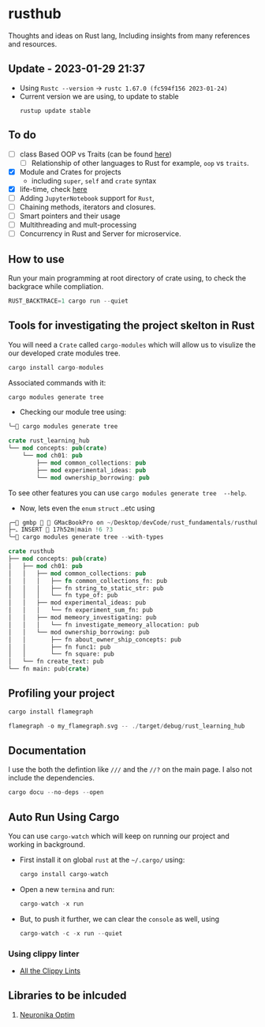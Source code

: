 # rusthub
Thoughts and ideas on Rust lang, Including insights from many references and
resources.
## Update - 2023-01-29 21:37
- Using `Rustc --version` -> `rustc 1.67.0 (fc594f156 2023-01-24)`
- Current version we are using, to update to stable
    ```shell
    rustup update stable
    ```


## To do
- [ ] class Based OOP vs Traits (can be found
  [here](https://www.youtube.com/watch?v=m_phdVlkr6U&t=158s))
    - [ ] Relationship of other languages to Rust for example, `oop` vs
      `traits`.
- [x]  Module and Crates for projects
    - including `super`, `self` and `crate` syntax
- [x] life-time, check [here](https://www.youtube.com/watch?v=1QoT9fmPYr8)
- [ ] Adding `JupyterNotebook` support for `Rust`,
- [ ] Chaining methods, iterators and closures.
- [ ] Smart pointers and their usage
- [ ] Multithreading and mult-processing
- [ ] Concurrency in Rust and Server for microservice.

## How to use

Run your main programming at root directory of crate using, to check the
backgrace while compliation.

```rust
RUST_BACKTRACE=1 cargo run --quiet
```
## Tools for investigating the project skelton in Rust
You will need a `Crate` called `cargo-modules` which will allow us to visulize
the our developed crate modules tree.
```rust
cargo install cargo-modules
```
Associated commands with it:
```rust
cargo modules generate tree
```
- Checking our module tree using:
```rust
╰─ cargo modules generate tree

crate rust_learning_hub
└── mod concepts: pub(crate)
    └── mod ch01: pub
        ├── mod common_collections: pub
        ├── mod experimental_ideas: pub
        └── mod ownership_borrowing: pub
```
To see other features you can use `cargo modules generate tree  --help`.

- Now, lets even the `enum` `struct` ..etc using


```rust
╭─ gmbp   GMacBookPro on ~/Desktop/devCode/rust_fundamentals/rusthub   
├─ﮧ INSERT  17h52m|main !6 ?3
╰─ cargo modules generate tree --with-types

crate rusthub
├── mod concepts: pub(crate)
│   ├── mod ch01: pub
│   │   ├── mod common_collections: pub
│   │   │   ├── fn common_collections_fn: pub
│   │   │   ├── fn string_to_static_str: pub
│   │   │   └── fn type_of: pub
│   │   ├── mod experimental_ideas: pub
│   │   │   └── fn experiment_sum_fn: pub
│   │   ├── mod memeory_investigating: pub
│   │   │   └── fn investigate_memeory_allocation: pub
│   │   └── mod ownership_borrowing: pub
│   │       ├── fn about_owner_ship_concepts: pub
│   │       ├── fn func1: pub
│   │       └── fn square: pub
│   └── fn create_text: pub
└── fn main: pub(crate)
```

## Profiling your project

```rust
cargo install flamegraph
```
```rust
flamegraph -o my_flamegraph.svg -- ./target/debug/rust_learning_hub
```

## Documentation
I use the both the defintion like `///` and the `//?` on the main page. I also
not include the dependencies.
```rust
cargo docu --no-deps --open
```

## Auto Run Using Cargo
You can use `cargo-watch` which will keep on running our project and working in background.
- First install it on global `rust` at the `~/.cargo/` using:
    ```rust
    cargo install cargo-watch
    ```
- Open a new `termina` and run:
    ```rust
    cargo-watch -x run
    ```
- But, to push it further, we can clear the `console` as well, using
    ```rust
    cargo-watch -c -x run --quiet


    ```
### Using clippy linter
- [All the Clippy Lints](https://rust-lang.github.io/rust-clippy/v0.0.212/index.html)

## Libraries to be inlcuded
1. [Neuronika Optim](https://docs.rs/neuronika/0.1.0/neuronika/optim/index.html)

